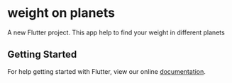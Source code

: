 # weight on planets

A new Flutter project. This app help to find your weight in different planets

## Getting Started

For help getting started with Flutter, view our online
[documentation](https://flutter.io/).
